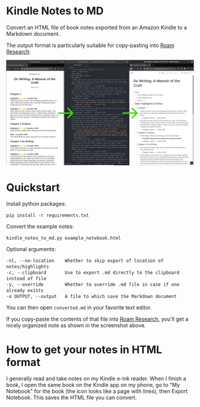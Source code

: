 # Kindle Notes to MD

Convert an HTML file of book notes exported from an Amazon Kindle to a Markdown document.

The output format is particularly suitable for copy-pasting into
[Roam Research](https://roamresearch.com):

![Screenshot](screenshot.png)


# Quickstart

Install python packages:

    pip install -r requirements.txt

Convert the example notes:

    kindle_notes_to_md.py example_notebook.html

Optional arguments:

    -nl, --no-location    Whether to skip export of location of notes/highlights
    -c, --clipboard       Use to export .md directly to the clipboard instead of file 
    -y, --override        Whether to override .md file in case if one already exists
    -o OUTPUT, --output   A file to which save the Markdown document

You can then open `converted.md` in your favorite text editor.

If you copy-paste the contents of that file into
[Roam Research](https://roamresearch.com), you'll get a nicely organized note as shown in the screenshot above.


# How to get your notes in HTML format

I generally read and take notes on my Kindle e-ink reader. When I finish a book, I open the same book on the Kindle app on my phone, go to "My Notebook" for the book (the icon looks like a page with lines), then Export Notebook. This saves the HTML file you can convert.
